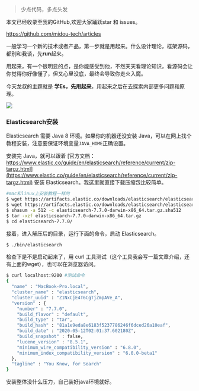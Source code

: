 > 少点代码，多点头发

本文已经收录至我的GitHub,欢迎大家踊跃star 和 issues。

https://github.com/midou-tech/articles

一般学习一个新的技术或者产品，第一步就是用起来。什么设计理论，框架源码，都别和我谈，先**run**起来。

用起来，有一个很明显的点，是你能感受到他，不然天天看理论知识，看源码会让你觉得你好像懂了，但又心里没底，最终会导致你走火入魔。

今天龙叔的主题就是 **学Es，先用起来**，用起来之后在去探索内部更多问题和原理。

![](https://tva1.sinaimg.cn/large/007S8ZIlgy1gevhybyac9j312m0du3zy.jpg)



### Elasticsearch安装

Elasticsearch 需要 Java 8 环境。如果你的机器还没安装 Java，可以在网上找个教程安装，注意要保证环境变量`JAVA_HOME`正确设置。

安装完 Java，就可以跟着 [官方文档：https://www.elastic.co/guide/en/elasticsearch/reference/current/zip-targz.html](https://www.elastic.co/guide/en/elasticsearch/reference/current/zip-targz.html) 安装 Elasticsearch。我这里就直接下载压缩包比较简单。

```sh
#mac和linux上安装教程一样的
$ wget https://artifacts.elastic.co/downloads/elasticsearch/elasticsearch-7.7.0-darwin-x86_64.tar.gz
$ wget https://artifacts.elastic.co/downloads/elasticsearch/elasticsearch-7.7.0-darwin-x86_64.tar.gz.sha512
$ shasum -a 512 -c elasticsearch-7.7.0-darwin-x86_64.tar.gz.sha512 
$ tar -xzf elasticsearch-7.7.0-darwin-x86_64.tar.gz
$ cd elasticsearch-7.7.0/
```

接着，进入解压后的目录，运行下面的命令，启动 Elasticsearch。

```sh
$ ./bin/elasticsearch
```

检查下是不是启动起来了，用 curl 工具测试（这个工具我会写一篇文章介绍，还有上面的wget），也可以在浏览器访问。

```sh
$ curl localhost:9200 #测试命令
{
  "name" : "MacBook-Pro.local",
  "cluster_name" : "elasticsearch",
  "cluster_uuid" : "Z1NxCjE4T6CgTjZmpAVe_A",
  "version" : {
    "number" : "7.7.0",
    "build_flavor" : "default",
    "build_type" : "tar",
    "build_hash" : "81a1e9eda8e6183f5237786246f6dced26a10eaf",
    "build_date" : "2020-05-12T02:01:37.602180Z",
    "build_snapshot" : false,
    "lucene_version" : "8.5.1",
    "minimum_wire_compatibility_version" : "6.8.0",
    "minimum_index_compatibility_version" : "6.0.0-beta1"
  },
  "tagline" : "You Know, for Search"
}
```



安装整体没什么压力，自己装好java环境就好。

